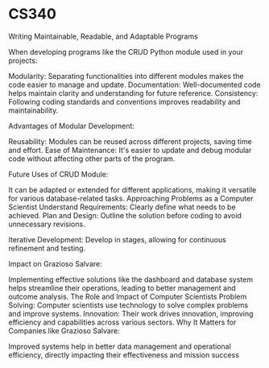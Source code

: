 # CS340

Writing Maintainable, Readable, and Adaptable Programs

When developing programs like the CRUD Python module used in your projects:

Modularity: Separating functionalities into different modules makes the code easier to manage and update.
Documentation: Well-documented code helps maintain clarity and understanding for future reference.
Consistency: Following coding standards and conventions improves readability and maintainability.

Advantages of Modular Development:

Reusability: Modules can be reused across different projects, saving time and effort.
Ease of Maintenance: It's easier to update and debug modular code without affecting other parts of the program.

Future Uses of CRUD Module:

It can be adapted or extended for different applications, making it versatile for various database-related tasks.
Approaching Problems as a Computer Scientist
Understand Requirements: Clearly define what needs to be achieved.
Plan and Design: Outline the solution before coding to avoid unnecessary revisions.

Iterative Development: Develop in stages, allowing for continuous refinement and testing.

Impact on Grazioso Salvare:

Implementing effective solutions like the dashboard and database system helps streamline their operations, leading to better management and outcome analysis.
The Role and Impact of Computer Scientists
Problem Solving: Computer scientists use technology to solve complex problems and improve systems.
Innovation: Their work drives innovation, improving efficiency and capabilities across various sectors.
Why It Matters for Companies like Grazioso Salvare:

Improved systems help in better data management and operational efficiency, directly impacting their effectiveness and mission success
